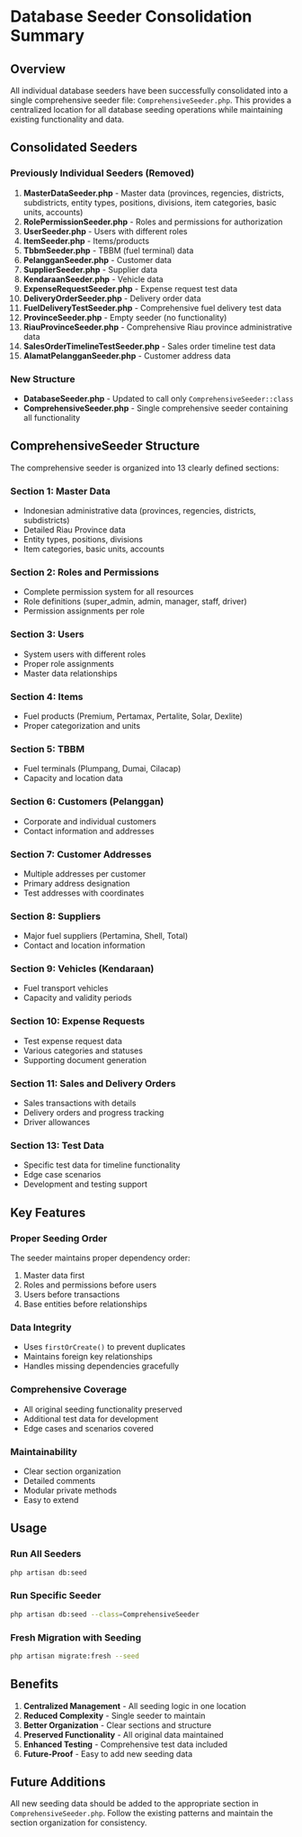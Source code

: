 # Database Seeder Consolidation Summary

## Overview
All individual database seeders have been successfully consolidated into a single comprehensive seeder file: `ComprehensiveSeeder.php`. This provides a centralized location for all database seeding operations while maintaining existing functionality and data.

## Consolidated Seeders

### Previously Individual Seeders (Removed)
1. **MasterDataSeeder.php** - Master data (provinces, regencies, districts, subdistricts, entity types, positions, divisions, item categories, basic units, accounts)
2. **RolePermissionSeeder.php** - Roles and permissions for authorization
3. **UserSeeder.php** - Users with different roles
4. **ItemSeeder.php** - Items/products
5. **TbbmSeeder.php** - TBBM (fuel terminal) data
6. **PelangganSeeder.php** - Customer data
7. **SupplierSeeder.php** - Supplier data
8. **KendaraanSeeder.php** - Vehicle data
9. **ExpenseRequestSeeder.php** - Expense request test data
10. **DeliveryOrderSeeder.php** - Delivery order data
11. **FuelDeliveryTestSeeder.php** - Comprehensive fuel delivery test data
13. **ProvinceSeeder.php** - Empty seeder (no functionality)
14. **RiauProvinceSeeder.php** - Comprehensive Riau province administrative data
15. **SalesOrderTimelineTestSeeder.php** - Sales order timeline test data
16. **AlamatPelangganSeeder.php** - Customer address data

### New Structure
- **DatabaseSeeder.php** - Updated to call only `ComprehensiveSeeder::class`
- **ComprehensiveSeeder.php** - Single comprehensive seeder containing all functionality

## ComprehensiveSeeder Structure

The comprehensive seeder is organized into 13 clearly defined sections:

### Section 1: Master Data
- Indonesian administrative data (provinces, regencies, districts, subdistricts)
- Detailed Riau Province data
- Entity types, positions, divisions
- Item categories, basic units, accounts

### Section 2: Roles and Permissions
- Complete permission system for all resources
- Role definitions (super_admin, admin, manager, staff, driver)
- Permission assignments per role

### Section 3: Users
- System users with different roles
- Proper role assignments
- Master data relationships

### Section 4: Items
- Fuel products (Premium, Pertamax, Pertalite, Solar, Dexlite)
- Proper categorization and units

### Section 5: TBBM
- Fuel terminals (Plumpang, Dumai, Cilacap)
- Capacity and location data

### Section 6: Customers (Pelanggan)
- Corporate and individual customers
- Contact information and addresses

### Section 7: Customer Addresses
- Multiple addresses per customer
- Primary address designation
- Test addresses with coordinates

### Section 8: Suppliers
- Major fuel suppliers (Pertamina, Shell, Total)
- Contact and location information

### Section 9: Vehicles (Kendaraan)
- Fuel transport vehicles
- Capacity and validity periods

### Section 10: Expense Requests
- Test expense request data
- Various categories and statuses
- Supporting document generation

### Section 11: Sales and Delivery Orders
- Sales transactions with details
- Delivery orders and progress tracking
- Driver allowances



### Section 13: Test Data
- Specific test data for timeline functionality
- Edge case scenarios
- Development and testing support

## Key Features

### Proper Seeding Order
The seeder maintains proper dependency order:
1. Master data first
2. Roles and permissions before users
3. Users before transactions
4. Base entities before relationships

### Data Integrity
- Uses `firstOrCreate()` to prevent duplicates
- Maintains foreign key relationships
- Handles missing dependencies gracefully

### Comprehensive Coverage
- All original seeding functionality preserved
- Additional test data for development
- Edge cases and scenarios covered

### Maintainability
- Clear section organization
- Detailed comments
- Modular private methods
- Easy to extend

## Usage

### Run All Seeders
```bash
php artisan db:seed
```

### Run Specific Seeder
```bash
php artisan db:seed --class=ComprehensiveSeeder
```

### Fresh Migration with Seeding
```bash
php artisan migrate:fresh --seed
```

## Benefits

1. **Centralized Management** - All seeding logic in one location
2. **Reduced Complexity** - Single seeder to maintain
3. **Better Organization** - Clear sections and structure
4. **Preserved Functionality** - All original data maintained
5. **Enhanced Testing** - Comprehensive test data included
6. **Future-Proof** - Easy to add new seeding data

## Future Additions

All new seeding data should be added to the appropriate section in `ComprehensiveSeeder.php`. Follow the existing patterns and maintain the section organization for consistency.
